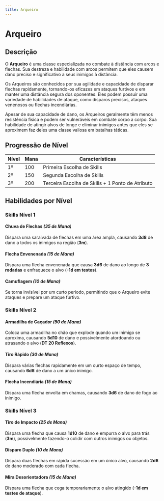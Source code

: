 ```yaml
---
title: Arqueiro
---
```


# Arqueiro

## Descrição
O **Arqueiro** é uma classe especializada no combate à distância com arcos e flechas. Sua destreza e habilidade com arcos permitem que eles causem dano preciso e significativo a seus inimigos à distância.  

Os Arqueiros são conhecidos por sua agilidade e capacidade de disparar flechas rapidamente, tornando-os eficazes em ataques furtivos e em manter uma distância segura dos oponentes. Eles podem possuir uma variedade de habilidades de ataque, como disparos precisos, ataques venenosos ou flechas incendiárias.  

Apesar de sua capacidade de dano, os Arqueiros geralmente têm menos resistência física e podem ser vulneráveis em combate corpo a corpo. Sua habilidade de atingir alvos de longe e eliminar inimigos antes que eles se aproximem faz deles uma classe valiosa em batalhas táticas.

## Progressão de Nível

| Nível | Mana | Características |
|--------|------|------------------|
| 1º    | 100  | Primeira Escolha de Skills |
| 2º    | 150  | Segunda Escolha de Skills |
| 3º    | 200  | Terceira Escolha de Skills + 1 Ponto de Atributo |

## Habilidades por Nível

### Skills Nível 1

#### Chuva de Flechas *(35 de Mana)*
Dispara uma saraivada de flechas em uma área ampla, causando **3d8** de dano a todos os inimigos na região (**3m**).

#### Flecha Envenenada *(15 de Mana)*
Dispara uma flecha envenenada que causa **3d6** de dano ao longo de **3 rodadas** e enfraquece o alvo (**-1d em testes**).

#### Camuflagem *(10 de Mana)*
Se torna invisível por um curto período, permitindo que o Arqueiro evite ataques e prepare um ataque furtivo.

### Skills Nível 2

#### Armadilha de Caçador *(50 de Mana)*
Coloca uma armadilha no chão que explode quando um inimigo se aproxima, causando **5d10** de dano e possivelmente atordoando ou atrasando o alvo (**DT 20 Reflexos**).

#### Tiro Rápido *(30 de Mana)*
Dispara várias flechas rapidamente em um curto espaço de tempo, causando **6d6** de dano a um único inimigo.

#### Flecha Incendiária *(15 de Mana)*
Dispara uma flecha envolta em chamas, causando **3d6** de dano de fogo ao inimigo.

### Skills Nível 3

#### Tiro de Impacto *(25 de Mana)*
Dispara uma flecha que causa **1d10** de dano e empurra o alvo para trás (**3m**), possivelmente fazendo-o colidir com outros inimigos ou objetos.

#### Disparo Duplo *(10 de Mana)*
Dispara duas flechas em rápida sucessão em um único alvo, causando **2d6** de dano moderado com cada flecha.

#### Mira Desorientadora *(15 de Mana)*
Dispara uma flecha que cega temporariamente o alvo atingido (**-1d em testes de ataque**).
